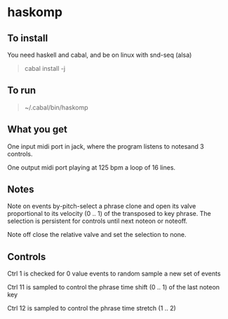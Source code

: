 # haskomp

## To install
You need haskell and cabal, and be on linux with snd-seq (alsa)
> cabal install -j

## To run 
> ~/.cabal/bin/haskomp

## What you get

One input midi port in jack, where the program listens to notesand 3 controls.

One output midi port playing at 125 bpm a loop of 16 lines.

## Notes
Note on events by-pitch-select a phrase clone and open its valve proportional to its velocity (0 .. 1) of the transposed to key phrase. The selection is persistent for controls until next noteon or noteoff. 

Note off close the relative valve and set the selection to none.


## Controls

Ctrl 1 is checked for 0 value events to random sample a new set of events 

Ctrl 11 is sampled to control the phrase time shift (0 .. 1) of the last noteon key

Ctrl 12 is sampled to control the phrase time stretch (1 .. 2)

